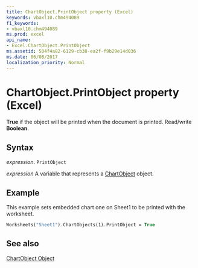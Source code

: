 ```yaml
---
title: ChartObject.PrintObject property (Excel)
keywords: vbaxl10.chm494089
f1_keywords:
- vbaxl10.chm494089
ms.prod: excel
api_name:
- Excel.ChartObject.PrintObject
ms.assetid: 504f4a82-6129-cb38-ea2f-f9b29e14d036
ms.date: 06/08/2017
localization_priority: Normal
---
```



# ChartObject.PrintObject property (Excel)

 **True** if the object will be printed when the document is printed. Read/write **Boolean**.


## Syntax

_expression_. `PrintObject`

_expression_ A variable that represents a [ChartObject](Excel.ChartObject.md) object.


## Example

This example sets embedded chart one on Sheet1 to be printed with the worksheet.


```vb
Worksheets("Sheet1").ChartObjects(1).PrintObject = True
```


## See also


[ChartObject Object](Excel.ChartObject.md)

